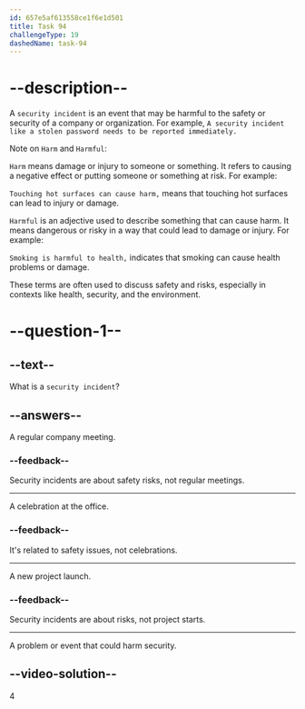 ```yaml
---
id: 657e5af613558ce1f6e1d501
title: Task 94
challengeType: 19
dashedName: task-94
---
```


# --description--

A `security incident` is an event that may be harmful to the safety or security of a company or organization. For example, `A security incident like a stolen password needs to be reported immediately.`

Note on `Harm` and `Harmful`:

`Harm` means damage or injury to someone or something. It refers to causing a negative effect or putting someone or something at risk. For example:

`Touching hot surfaces can cause harm,` means that touching hot surfaces can lead to injury or damage.

`Harmful` is an adjective used to describe something that can cause harm. It means dangerous or risky in a way that could lead to damage or injury. For example:

`Smoking is harmful to health,` indicates that smoking can cause health problems or damage.

These terms are often used to discuss safety and risks, especially in contexts like health, security, and the environment.

# --question-1--

## --text--

What is a `security incident`?

## --answers--

A regular company meeting.

### --feedback--

Security incidents are about safety risks, not regular meetings.

---

A celebration at the office.

### --feedback--

It's related to safety issues, not celebrations.

---

A new project launch.

### --feedback--

Security incidents are about risks, not project starts.

---

A problem or event that could harm security.

## --video-solution--

4
